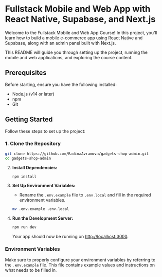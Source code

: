 # Fullstack Mobile and Web App with React Native, Supabase, and Next.js

Welcome to the Fullstack Mobile and Web App Course! In this project, you'll learn how to build a mobile e-commerce app using React Native and Supabase, along with an admin panel built with Next.js.

This README will guide you through setting up the project, running the mobile and web applications, and exploring the course content.

## Prerequisites

Before starting, ensure you have the following installed:

- Node.js (v14 or later)
- npm
- Git

## Getting Started

Follow these steps to set up the project:

### 1. Clone the Repository

```bash
git clone https://github.com/RadinaAvramova/gadgets-shop-admin.git
cd gadgets-shop-admin
```

2. **Install Dependencies:**

   ```bash
   npm install
   ```

3. **Set Up Environment Variables:**

   - Rename the `.env.example` file to `.env.local` and fill in the required environment variables.

   ```bash
   mv .env.example .env.local
   ```

4. **Run the Development Server:**

   ```bash
   npm run dev
   ```

   Your app should now be running on [http://localhost:3000](http://localhost:3000).

### Environment Variables

Make sure to properly configure your environment variables by referring to the `.env.example` file. This file contains example values and instructions on what needs to be filled in.

